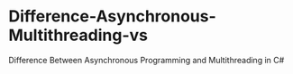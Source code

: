 # Difference-Asynchronous-Multithreading-vs

Difference Between Asynchronous Programming and Multithreading in C#
